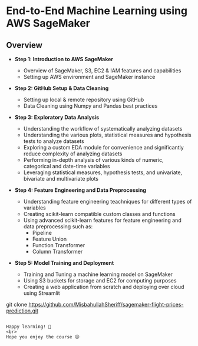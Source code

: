 # End-to-End Machine Learning using AWS SageMaker

## Overview

- **Step 1: Introduction to AWS SageMaker**
  - Overview of SageMaker, S3, EC2 & IAM features and capabilities
  - Setting up AWS environment and SageMaker instance

- **Step 2: GitHub Setup & Data Cleaning**
  - Setting up local & remote repository using GitHub
  - Data Cleaning using Numpy and Pandas best practices

- **Step 3: Exploratory Data Analysis**
  - Understanding the workflow of systematically analyzing datasets
  - Understanding the various plots, statistical measures and hypothesis tests to analyze datasets
  - Exploring a custom EDA module for convenience and significantly reduce complexity of analyzing datasets
  - Performing in-depth analysis of various kinds of numeric, categorical and date-time variables
  - Leveraging statistical measures, hypothesis tests, and univariate, bivariate and multivariate plots

- **Step 4: Feature Engineering and Data Preprocessing**
  - Understanding feature engineering teachniques for different types of variables
  - Creating scikit-learn compatible custom classes and functions
  - Using advanced scikit-learn features for feature engineering and data preprocessing such as:
     - Pipeline
     - Feature Union
     - Function Transformer
     - Column Transformer

- **Step 5: Model Training and Deployment**
  - Training and Tuning a machine learning model on SageMaker
  - Using S3 buckets for storage and EC2 for computing purposes
  - Creating a web application from scratch and deploying over cloud using Streamlit

git clone https://github.com/MisbahullahSheriff/sagemaker-flight-prices-prediction.git
```

Happy learning! 🌟
<br>
Hope you enjoy the course 😊

